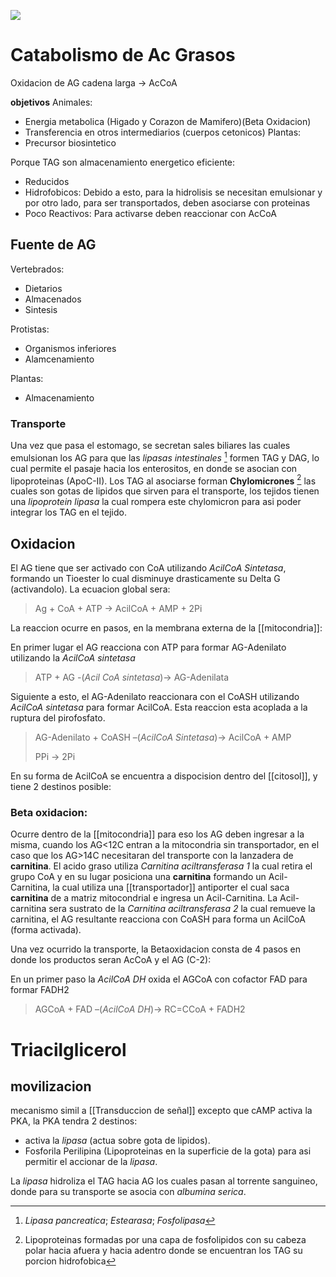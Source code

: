 ![](https://i.imgur.com/uNrDlVG.png)

# Catabolismo de Ac Grasos

Oxidacion de AG cadena larga → AcCoA

**objetivos**
Animales:

- Energia metabolica (Higado y Corazon de Mamifero)(Beta Oxidacion)
- Transferencia en otros intermediarios (cuerpos cetonicos)
    Plantas:
- Precursor biosintetico

Porque TAG son almacenamiento energetico eficiente:

- Reducidos
- Hidrofobicos: Debido a esto, para la hidrolisis se necesitan emulsionar y por otro lado, para ser transportados, deben asociarse con proteinas
- Poco Reactivos: Para activarse deben reaccionar con AcCoA

## Fuente de AG

Vertebrados:

- Dietarios
- Almacenados
- Sintesis

Protistas:

- Organismos inferiores
- Alamcenamiento

Plantas:

- Almacenamiento

### Transporte

Una vez que pasa el estomago, se secretan sales biliares las cuales emulsionan los AG para que las _lipasas intestinales_ [^1] formen TAG y DAG, lo cual permite el pasaje hacia los enterositos, en donde se asocian con lipoproteinas (ApoC-II). Los TAG al asociarse forman **Chylomicrones** [^2] las cuales son gotas de lipidos que sirven para el transporte, los tejidos tienen una _lipoprotein lipasa_ la cual rompera este chylomicron para asi poder integrar los TAG en el tejido.

[^1]: _Lipasa pancreatica_; _Estearasa_; _Fosfolipasa_
[^2]: Lipoproteinas formadas por una capa de fosfolipidos con su cabeza polar hacia afuera y hacia adentro donde se encuentran los TAG su porcion hidrofobica

## Oxidacion

El AG tiene que ser activado con CoA utilizando _AcilCoA Sintetasa_, formando un Tioester lo cual disminuye drasticamente su Delta G (activandolo).
La ecuacion global sera:

> Ag + CoA + ATP → AcilCoA + AMP + 2Pi

La reaccion ocurre en pasos, en la membrana externa de la [[mitocondria]]:

En primer lugar el AG reacciona con ATP para formar AG-Adenilato utilizando la _AcilCoA sintetasa_

> ATP + AG -(_Acil CoA sintetasa_)→ AG-Adenilata

Siguiente a esto, el AG-Adenilato reaccionara con el CoASH utilizando _AcilCoA sintetasa_ para formar AcilCoA. Esta reaccion esta acoplada a la ruptura del pirofosfato.

> AG-Adenilato + CoASH –(_AcilCoA Sintetasa_)→ AcilCoA + AMP
>
> PPi → 2Pi

En su forma de AcilCoA se encuentra a dispocision dentro del [[citosol]], y tiene 2 destinos posible:

### Beta oxidacion:

Ocurre dentro de la [[mitocondria]] para eso los AG deben ingresar a la misma, cuando los AG<12C entran a la mitocondria sin transportador, en el caso que los AG>14C necesitaran del transporte con la lanzadera de **carnitina**.
El acido graso utiliza _Carnitina aciltransferasa 1_ la cual retira el grupo CoA y en su lugar posiciona una **carnitina** formando un Acil-Carnitina, la cual utiliza una [[transportador]] antiporter el cual saca **carnitina** de a matriz mitocondrial e ingresa un Acil-Carnitina.
La Acil-carnitina sera sustrato de la *Carnitina aciltransferasa 2* la cual remueve la carnitina, el AG resultante reacciona con CoASH para forma un AcilCoA (forma activada). 

Una vez ocurrido la transporte, la Betaoxidacion consta de 4 pasos en donde los productos seran AcCoA y el AG (C-2):

En un primer paso la *AcilCoA DH* oxida el AGCoA con cofactor FAD para formar FADH2

> AGCoA + FAD –(*AcilCoA DH*)→ RC=CCoA + FADH2



# Triacilglicerol

## movilizacion

mecanismo simil a [[Transduccion de señal]] excepto que cAMP activa la PKA,
la PKA tendra 2 destinos:

- activa la _lipasa_ (actua sobre gota de lipidos).
- Fosforila Perilipina (Lipoproteinas en la superficie de la gota) para asi permitir el accionar de la _lipasa_.

La _lipasa_ hidroliza el TAG hacia AG los cuales pasan al torrente sanguineo, donde para su transporte se asocia con _albumina serica_.
